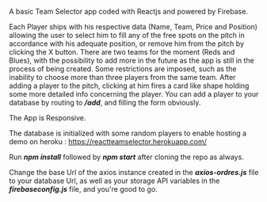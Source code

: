 
A basic Team Selector app coded with Reactjs and powered by Firebase. 

Each Player ships with his respective data (Name, Team, Price and Position) allowing the user to select him to fill any of the free spots on the pitch in accordance with his adequate position, or remove him from the pitch by clicking the X button.
There are two teams for the moment (Reds and Blues), with the possibility to add more in the future as the app is still in the process of being created.
Some restrictions are imposed, such as the inability to choose more than three players from the same team.
After adding a player to the pitch, clicking at him fires a card like shape holding some more detailed info concerning the player.
You can add a player to your database by routing to ***/add***, and filling the form obviously.

The App is Responsive.

The database is initialized with some random players to enable hosting a demo on heroku : https://reactteamselector.herokuapp.com/

Run ***npm install***  followed by ***npm start***  after cloning the repo as always.

Change the base Url of the axios instance created in the ***axios-ordres.js***  file to your database Url, as well as your storage API variables in the ***firebaseconfig.js***  file, and you're good to go.
